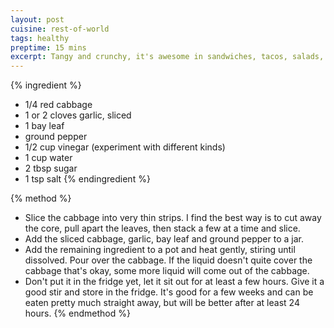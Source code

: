 ```yaml
---
layout: post
cuisine: rest-of-world
tags: healthy
preptime: 15 mins
excerpt: Tangy and crunchy, it's awesome in sandwiches, tacos, salads, or as a side.
---
```


{% ingredient %}
- 1/4 red cabbage
- 1 or 2 cloves garlic, sliced
- 1 bay leaf
- ground pepper
- 1/2 cup vinegar (experiment with different kinds)
- 1 cup water
- 2 tbsp sugar
- 1 tsp salt
{% endingredient %}

{% method %}
- Slice the cabbage into very thin strips. I find the best way is to cut away the core, pull apart the leaves, then stack a few at a time and slice.
- Add the sliced cabbage, garlic, bay leaf and ground pepper to a jar.
- Add the remaining ingredient to a pot and heat gently, stiring until dissolved. Pour over the cabbage. If the liquid doesn't quite cover the cabbage that's okay, some more liquid will come out of the cabbage.
- Don't put it in the fridge yet, let it sit out for at least a few hours. Give it a good stir and store in the fridge. It's good for a few weeks and can be eaten pretty much straight away, but will be better after at least 24 hours.
{% endmethod %}